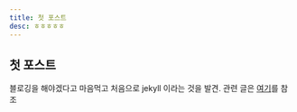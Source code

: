 ```yaml
---
title: 첫 포스트
desc: ㅎㅎㅎㅎㅎ
---
```


## 첫 포스트

블로깅을 해야겠다고 마음먹고 처음으로 jekyll 이라는 것을 발견.
관련 글은 [여기](http://et-autem.net/stirpeille)를 참조
